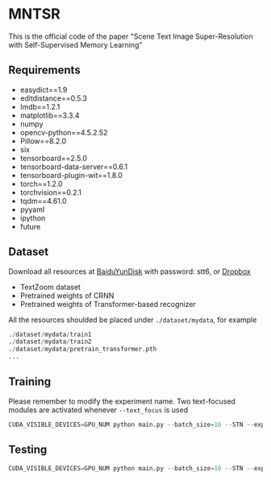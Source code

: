 # MNTSR
This is the official code of the paper "Scene Text Image Super-Resolution with Self-Supervised Memory Learning"

## Requirements
- easydict==1.9
- editdistance==0.5.3
- lmdb==1.2.1
- matplotlib==3.3.4
- numpy
- opencv-python==4.5.2.52
- Pillow==8.2.0
- six
- tensorboard==2.5.0
- tensorboard-data-server==0.6.1
- tensorboard-plugin-wit==1.8.0
- torch==1.2.0
- torchvision==0.2.1
- tqdm==4.61.0
- pyyaml
- ipython
- future

## Dataset
Download all resources at [BaiduYunDisk](https://pan.baidu.com/s/1P_SCcQG74fiQfTnfidpHEw) with password: stt6, or [Dropbox](https://www.dropbox.com/sh/f294n405ngbnujn/AABUO6rv_5H5MvIvCblcf-aKa?dl=0)

* TextZoom dataset
* Pretrained weights of CRNN 
* Pretrained weights of Transformer-based recognizer

All the resources shoulded be placed under ```./dataset/mydata```, for example
```python
./dataset/mydata/train1
./dataset/mydata/train2
./dataset/mydata/pretrain_transformer.pth
...
```


## Training
Please remember to modify the experiment name. Two text-focused modules are activated whenever ```--text_focus``` is used
```python
CUDA_VISIBLE_DEVICES=GPU_NUM python main.py --batch_size=16 --STN --exp_name EXP_NAME --text_focus
```

## Testing
```python
CUDA_VISIBLE_DEVICES=GPU_NUM python main.py --batch_size=16 --STN --exp_name EXP_NAME --text_focus --resume YOUR_MODEL --test --test_data_dir ./dataset/mydata/test
```
